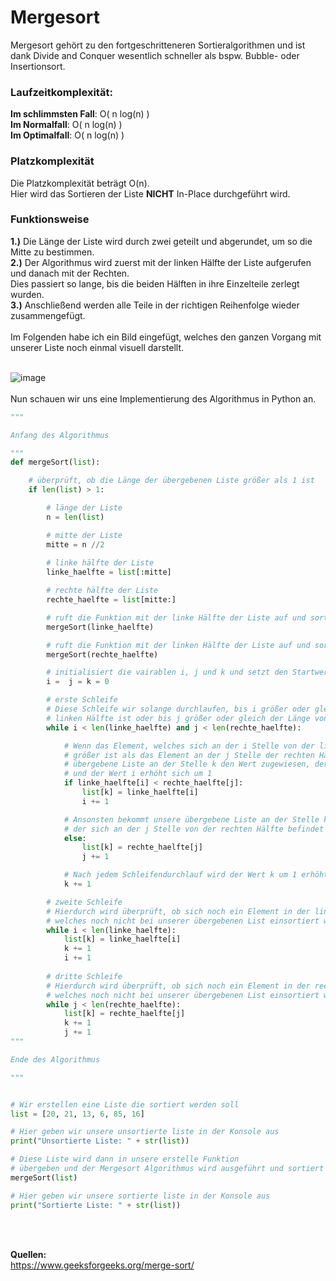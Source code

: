 # Mergesort
Mergesort gehört zu den fortgeschritteneren Sortieralgorithmen und ist dank Divide and Conquer wesentlich schneller als bspw. Bubble- oder Insertionsort.

### Laufzeitkomplexität:

**Im schlimmsten Fall**: O( n log(n) )<br>
**Im Normalfall**: O( n log(n) )<br>
**Im Optimalfall**: O( n log(n) )

### Platzkomplexität
Die Platzkomplexität beträgt O(n).<br>
Hier wird das Sortieren der Liste **NICHT** In-Place durchgeführt wird.

### Funktionsweise
**1.)** Die Länge der Liste wird durch zwei geteilt und abgerundet, um so die Mitte zu bestimmen.<br>
**2.)** Der Algorithmus wird zuerst mit der linken Hälfte der Liste aufgerufen und danach mit der Rechten.<br>
Dies passiert so lange, bis die beiden Hälften in ihre Einzelteile zerlegt wurden.<br>
**3.)** Anschließend werden alle Teile in der richtigen Reihenfolge wieder zusammengefügt.
<br>
<br>
Im Folgenden habe ich ein Bild eingefügt, welches den ganzen Vorgang mit unserer Liste noch einmal visuell darstellt.
<br>
<br>

![image](https://user-images.githubusercontent.com/83044113/152532577-b5b1cd07-eb3a-402f-82ef-455e2d633c63.png)
<br>
<br>
Nun schauen wir uns eine Implementierung des Algorithmus in Python an.
```python
"""

Anfang des Algorithmus

"""
def mergeSort(list):

    # überprüft, ob die Länge der übergebenen Liste größer als 1 ist
    if len(list) > 1:

        # länge der Liste
        n = len(list)

        # mitte der Liste
        mitte = n //2
        
        # linke hälfte der Liste
        linke_haelfte = list[:mitte]

        # rechte hälfte der Liste
        rechte_haelfte = list[mitte:]

        # ruft die Funktion mit der linke Hälfte der Liste auf und sortiert diese
        mergeSort(linke_haelfte)

        # ruft die Funktion mit der linken Hälfte der Liste auf und sortiert diese
        mergeSort(rechte_haelfte)

        # initialisiert die vairablen i, j und k und setzt den Startwert dieser auf 0
        i =  j = k = 0

        # erste Schleife
        # Diese Schleife wir solange durchlaufen, bis i größer oder gleich der Länge von der
        # linken Hälfte ist oder bis j größer oder gleich der Länge von der rechten Hälfte ist
        while i < len(linke_haelfte) and j < len(rechte_haelfte):

            # Wenn das Element, welches sich an der i Stelle von der linken Hälfte befindet
            # größer ist als das Element an der j Stelle der rechten Hälfte, bekommt unsere
            # übergebene Liste an der Stelle k den Wert zugewiesen, der sich an der i Stelle von der linken Hälfte befindet
            # und der Wert i erhöht sich um 1
            if linke_haelfte[i] < rechte_haelfte[j]:
                list[k] = linke_haelfte[i]
                i += 1

            # Ansonsten bekommt unsere übergebene Liste an der Stelle k den Wert zugewiesen,
            # der sich an der j Stelle von der rechten Hälfte befindet und der Wert j erhöht sich um 1    
            else:
                list[k] = rechte_haelfte[j]
                j += 1

            # Nach jedem Schleifendurchlauf wird der Wert k um 1 erhöht    
            k += 1

        # zweite Schleife
        # Hierdurch wird überprüft, ob sich noch ein Element in der linken Hälfte befindet,
        # welches noch nicht bei unserer übergebenen List einsortiert wurde
        while i < len(linke_haelfte):
            list[k] = linke_haelfte[i]
            k += 1
            i += 1
        
        # dritte Schleife
        # Hierdurch wird überprüft, ob sich noch ein Element in der rechten Hälfte befindet,
        # welches noch nicht bei unserer übergebenen List einsortiert wurde
        while j < len(rechte_haelfte):
            list[k] = rechte_haelfte[j]
            k += 1
            j += 1
"""

Ende des Algorithmus

"""            


# Wir erstellen eine Liste die sortiert werden soll
list = [20, 21, 13, 6, 85, 16]

# Hier geben wir unsere unsortierte liste in der Konsole aus
print("Unsortierte Liste: " + str(list))

# Diese Liste wird dann in unsere erstelle Funktion 
# übergeben und der Mergesort Algorithmus wird ausgeführt und sortiert die Liste
mergeSort(list)

# Hier geben wir unsere sortierte liste in der Konsole aus
print("Sortierte Liste: " + str(list))
```


<br>
<br>

**Quellen:**<br>
https://www.geeksforgeeks.org/merge-sort/
